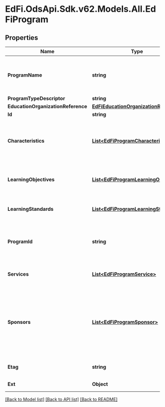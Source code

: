 # EdFi.OdsApi.Sdk.v62.Models.All.EdFiProgram

## Properties

Name | Type | Description | Notes
------------ | ------------- | ------------- | -------------
**ProgramName** | **string** | The formal name of the program of instruction, training, services, or benefits available through federal, state, or local agencies. | 
**ProgramTypeDescriptor** | **string** | The type of program. | 
**EducationOrganizationReference** | [**EdFiEducationOrganizationReference**](EdFiEducationOrganizationReference.md) |  | 
**Id** | **string** |  | [optional] 
**Characteristics** | [**List&lt;EdFiProgramCharacteristic&gt;**](EdFiProgramCharacteristic.md) | An unordered collection of programCharacteristics. Reflects important characteristics of the program, such as categories or particular indications. | [optional] 
**LearningObjectives** | [**List&lt;EdFiProgramLearningObjective&gt;**](EdFiProgramLearningObjective.md) | An unordered collection of programLearningObjectives. References the learning objective(s) with which the program is associated. | [optional] 
**LearningStandards** | [**List&lt;EdFiProgramLearningStandard&gt;**](EdFiProgramLearningStandard.md) | An unordered collection of programLearningStandards. Learning standard followed by this program. | [optional] 
**ProgramId** | **string** | A unique number or alphanumeric code assigned to a program by a school, school system, a state, or other agency or entity. | [optional] 
**Services** | [**List&lt;EdFiProgramService&gt;**](EdFiProgramService.md) | An unordered collection of programServices. Defines the services this program provides to students. | [optional] 
**Sponsors** | [**List&lt;EdFiProgramSponsor&gt;**](EdFiProgramSponsor.md) | An unordered collection of programSponsors. Ultimate and intermediate providers of funds for a particular educational or service program or activity, or for an individual&#39;s participation in the program or activity (e.g., Federal, State, ESC, District, School, Private Organization). | [optional] 
**Etag** | **string** | A unique system-generated value that identifies the version of the resource. | [optional] 
**Ext** | **Object** | Extensions to the Program entity. | [optional] 

[[Back to Model list]](../../README.md#documentation-for-models) [[Back to API list]](../../README.md#documentation-for-api-endpoints) [[Back to README]](../../README.md)

